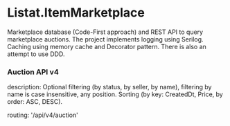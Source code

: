 # Listat.ItemMarketplace
Marketplace database (Code-First approach) and REST API to query marketplace auctions.
The project implements logging using Serilog. Caching using memory cache and Decorator pattern. There is also an attempt to use DDD.

<h3>Auction API v4</h3>
description: Optional filtering (by status, by seller, by name), filtering by name is case insensitive, any position. Sorting (by key: CreatedDt, Price, by order: ASC, DESC).
  
routing: '/api/v4/auction'
